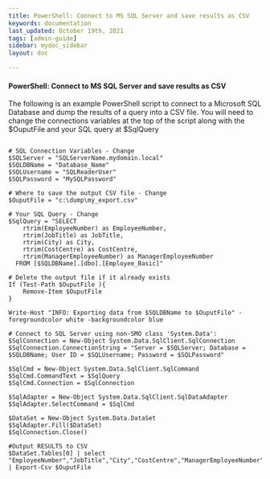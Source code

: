 ```yaml
---
title: PowerShell: Connect to MS SQL Server and save results as CSV
keywords: documentation
last_updated: October 19th, 2021
tags: [admin-guide]
sidebar: mydoc_sidebar
layout: doc

---
```


#### PowerShell: Connect to MS SQL Server and save results as CSV

The following is an example PowerShell script to connect to a Microsoft SQL Database and dump the results of a query into a CSV file.
You will need to change the connections variables at the top of the script along with the $OuputFile and your SQL query at $SqlQuery

```

# SQL Connection Variables - Change
$SQLServer = "SQLServerName.mydomain.local" 
$SQLDBName = "Database_Name"
$SQLUsername = "SQLReaderUser"
$SQLPassword = "MySQLPassword"
 
# Where to save the output CSV file - Change
$OuputFile = "c:\dump\my_export.csv"
 
# Your SQL Query - Change
$SqlQuery = "SELECT  
    rtrim(EmployeeNumber) as EmployeeNumber,
    rtrim(JobTitle) as JobTitle,
    rtrim(City) as City,
    rtrim(CostCentre) as CostCentre,
    rtrim(ManagerEmployeeNumber) as ManagerEmployeeNumber
  FROM [$SQLDBName].[dbo].[Employee_Basic]"
   
# Delete the output file if it already exists
If (Test-Path $OuputFile ){
    Remove-Item $OuputFile
}
  
Write-Host "INFO: Exporting data from $SQLDBName to $OuputFile" -foregroundcolor white -backgroundcolor blue
  
# Connect to SQL Server using non-SMO class 'System.Data': 
$SqlConnection = New-Object System.Data.SqlClient.SqlConnection 
$SqlConnection.ConnectionString = "Server = $SQLServer; Database = $SQLDBName; User ID = $SQLUsername; Password = $SQLPassword"
  
$SqlCmd = New-Object System.Data.SqlClient.SqlCommand 
$SqlCmd.CommandText = $SqlQuery
$SqlCmd.Connection = $SqlConnection
  
$SqlAdapter = New-Object System.Data.SqlClient.SqlDataAdapter 
$SqlAdapter.SelectCommand = $SqlCmd
  
$DataSet = New-Object System.Data.DataSet 
$SqlAdapter.Fill($DataSet) 
$SqlConnection.Close() 
 
#Output RESULTS to CSV
$DataSet.Tables[0] | select "EmployeeNumber","JobTitle","City","CostCentre","ManagerEmployeeNumber" | Export-Csv $OuputFile

```
